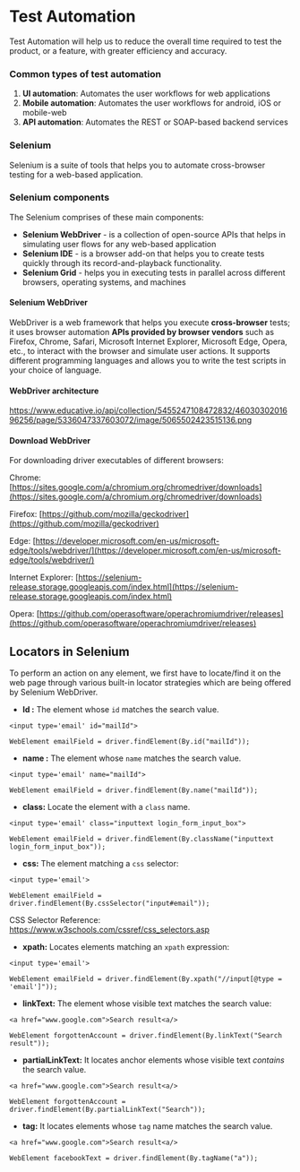 # Test Automation

Test Automation will help us to reduce the overall time required to test the product, or a feature, with greater efficiency and accuracy.

### Common types of test automation

1.  **UI automation**: Automates the user workflows for web applications
2.  **Mobile automation**: Automates the user workflows for android, iOS or mobile-web
3.  **API automation**: Automates the REST or SOAP-based backend services

### Selenium

Selenium is a suite of tools that helps you to automate cross-browser testing for a web-based application.

### Selenium components
The Selenium comprises of these main components:

-   **Selenium WebDriver**  - is a collection of open-source APIs that helps in simulating user flows for any web-based application
-   **Selenium IDE**  - is a browser add-on that helps you to create tests quickly through its record-and-playback functionality.
-   **Selenium Grid**  - helps you in executing tests in parallel across different browsers, operating systems, and machines

#### Selenium WebDriver

WebDriver is a web framework that helps you execute **cross-browser** tests; it uses browser automation **APIs provided by browser vendors** such as Firefox, Chrome, Safari, Microsoft Internet Explorer, Microsoft Edge, Opera, etc., to interact with the browser and simulate user actions. It supports different programming languages and allows you to write the test scripts in your choice of language.


#### WebDriver architecture
https://www.educative.io/api/collection/5455247108472832/4603030201696256/page/5336047337603072/image/5065502423515136.png

#### Download WebDriver

For downloading driver executables of different browsers:

Chrome:[https://sites.google.com/a/chromium.org/chromedriver/downloads](https://sites.google.com/a/chromium.org/chromedriver/downloads)

Firefox:  [https://github.com/mozilla/geckodriver](https://github.com/mozilla/geckodriver)

Edge:  [https://developer.microsoft.com/en-us/microsoft-edge/tools/webdriver/](https://developer.microsoft.com/en-us/microsoft-edge/tools/webdriver/)

Internet Explorer:  [https://selenium-release.storage.googleapis.com/index.html](https://selenium-release.storage.googleapis.com/index.html)

Opera: [https://github.com/operasoftware/operachromiumdriver/releases](https://github.com/operasoftware/operachromiumdriver/releases)

## Locators in Selenium
To perform an action on any element, we first have to locate/find it on the web page through various built-in locator strategies which are being offered by Selenium WebDriver.

- **Id  :** The element whose  `id`  matches the search value.
```
<input type='email' id="mailId">

WebElement emailField = driver.findElement(By.id("mailId"));
```
- **name :** The element whose  `name`  matches the search value.
```
<input type='email' name="mailId">

WebElement emailField = driver.findElement(By.name("mailId"));
```

- **class:** Locate the element with a  `class`  name.
```
<input type='email' class="inputtext login_form_input_box">

WebElement emailField = driver.findElement(By.className("inputtext login_form_input_box"));
```
- **css:** The element matching a  `css`  selector:
```
<input type='email'>

WebElement emailField = driver.findElement(By.cssSelector("input#email"));
```
CSS  Selector  Reference: https://www.w3schools.com/cssref/css_selectors.asp

- **xpath:** Locates elements matching an  `xpath`  expression:
```
<input type='email'>

WebElement emailField = driver.findElement(By.xpath("//input[@type = 'email']"));
```
- **linkText:** The element whose visible text matches the search value:
```
<a href="www.google.com">Search result<a/>

WebElement forgottenAccount = driver.findElement(By.linkText("Search result"));
```
- **partialLinkText:** It locates anchor elements whose visible text _contains_ the search value.
```
<a href="www.google.com">Search result<a/>

WebElement forgottenAccount = driver.findElement(By.partialLinkText("Search"));
```

- **tag:** It locates elements whose `tag` name matches the search value.
```
<a href="www.google.com">Search result<a/>

WebElement facebookText = driver.findElement(By.tagName("a"));
```








